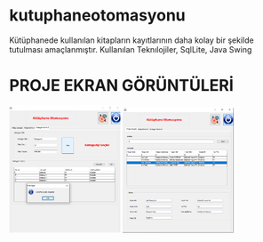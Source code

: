 # kutuphaneotomasyonu
Kütüphanede kullanılan kitapların kayıtlarının daha kolay bir şekilde tutulması amaçlanmıştır.
Kullanılan Teknılojiler, SqlLite, Java Swing

# PROJE EKRAN GÖRÜNTÜLERİ
<p>
  
<a href="https://github.com/AylinBatman/kutuphaneotomasyonu/blob/master/img/giri%C5%9F.PNG" target="_blank">
<img src="https://github.com/AylinBatman/kutuphaneotomasyonu/blob/master/img/kategori%20kontrol.PNG" width="200" style="max-width:100%;"></a>

<a href="https://github.com/AylinBatman/kutuphaneotomasyonu/blob/master/img/kitap%20kontrol.PNG" target="_blank">
<img src="https://github.com/AylinBatman/kutuphaneotomasyonu/blob/master/img/kitap%20sorgulama.PNG" width="200" style="max-width:100%;"></a>
